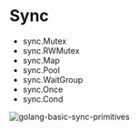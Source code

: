 # Sync

- sync.Mutex
- sync.RWMutex
- sync.Map
- sync.Pool
- sync.WaitGroup
- sync.Once
- sync.Cond

![golang-basic-sync-primitives](https://img.draveness.me/2020-01-23-15797104327981-golang-basic-sync-primitives.png)